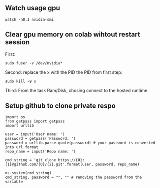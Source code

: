## Watch usage gpu

```
watch -n0.1 nvidia-smi
```

## Clear gpu memory on colab wihtout restart session
First: 
```
sudo fuser -v /dev/nvidia*
```

Second: replace the x with the PID the PID from first step:
```
sudo kill -9 x
```

Third: From the task Ram/Disk, chosing connect to the hosted runtime.

## Setup github to clone private respo

```
import os
from getpass import getpass
import urllib

user = input('User name: ')
password = getpass('Password: ')
password = urllib.parse.quote(password) # your password is converted into url format
repo_name = input('Repo name: ')

cmd_string = 'git clone https://{0}:{1}@github.com/{0}/{2}.git'.format(user, password, repo_name)

os.system(cmd_string)
cmd_string, password = "", "" # removing the password from the variable
```
